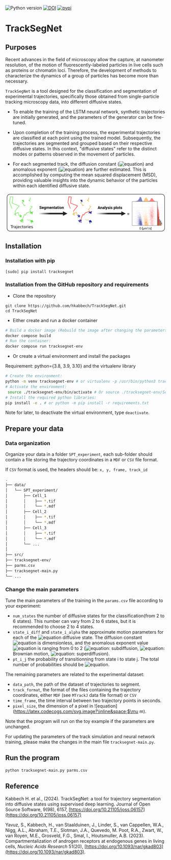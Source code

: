 ![Python version](https://img.shields.io/badge/python-3.8%20|%203.9%20|%203.10-brightgreen.svg)  [![DOI](https://joss.theoj.org/papers/10.21105/joss.06157/status.svg)](https://joss.theoj.org/papers/10.21105/joss.06157) [![pypi](https://img.shields.io/pypi/v/tracksegnet.svg?maxAge=3600)](https://pypi.org/project/tracksegnet)

# TrackSegNet

## Purposes

Recent advances in the field of microscopy allow the capture, at nanometer resolution, of the motion of fluorescently-labeled particles in live cells such as proteins or chromatin loci. Therefore, the development of methods to characterize the dynamics of a group of particles has become more than necessary.

`TrackSegNet` is a tool designed for the classification and segmentation of experimental trajectories, specifically those obtained from single-particle tracking microscopy data, into different diffusive states.

- To enable the training of the LSTM neural network, synthetic trajectories are initially generated, and the parameters of the generator can be fine-tuned.

- Upon completion of the training process, the experimental trajectories are classified at each point using the trained model. Subsequently, the trajectories are segmented and grouped based on their respective diffusive states. In this context, "diffusive states" refer to the distinct modes or patterns observed in the movement of particles.

- For each segmented track, the diffusion constant (![equation](https://latex.codecogs.com/svg.image?\inline&space;D)) and anomalous exponent (![equation](https://latex.codecogs.com/svg.image?\inline&space;\alpha)) are further estimated. This is accomplished by computing the mean squared displacement (MSD), providing valuable insights into the dynamic behavior of the particles within each identified diffusive state.


![pipeline](paper/pipeline.png)

## Installation

### Installation with pip

```
[sudo] pip install tracksegnet
```

### Installation from the GitHub repository and requirements

- Clone the repository
```
git clone https://github.com/hkabbech/TrackSegNet.git
cd TrackSegNet
```

- Either create and run a docker container

```bash
# Build a docker image (Rebuild the image after changing the parameters):
docker compose build
# Run the container:
docker compose run tracksegnet-env
```

- Or create a virtual environment and install the packages

Requirement: python={3.8, 3.9, 3.10} and the virtualenv library

```bash
# Create the environment:
python -m venv tracksegnet-env # or virtualenv -p /usr/bin/python3 tracksegnet-env
# Activate the environment:
 source ./tracksegnet-env/bin/activate # Or source ./tracksegnet-env/Scripts/activate for Windows. For PowerShell: .\tracksegnet-env\Scripts\Activate.ps1 (run as administrator)
# Install the required python libraries:
pip install -e . # or python -m pip install -r requirements.txt
```

Note for later, to deactivate the virtual environment, type `deactivate`.


## Prepare your data

### Data organization

Organize your data in a folder `SPT_experiment`, each sub-folder should contain a file storing the trajectory coordinates in a `MDF` or `CSV` file format.

If `CSV` format is used, the headers should be: `x, y, frame, track_id`

```bash
.
├── data/
│   └── SPT_experiment/
│       ├── Cell_1
│       │    ├── *.tif
│       │    └── *.mdf
│       ├── Cell_2
│       │    ├── *.tif
│       │    └── *.mdf
│       ├── Cell_3
│       │    ├── *.tif
│       │    └── *.mdf
│       └── ...
│
├── src/
├── tracksegnet-env/
├── parms.csv
├── tracksegnet-main.py
└── ...
```

### Change the main parameters

Tune the main parameters of the training in the `params.csv` file according to your experiment:

* `num_states` the number of diffusive states for the classification(from 2 to 6 states). This number can vary from 2 to 6 states, but it is recommended to choose 2 to 4 states.
* `state_i_diff` and `state_i_alpha` the approximate motion parameters for each of the ![equation](https://latex.codecogs.com/svg.image?\inline&space;N) diffusive state. The diffusion constant ![equation](https://latex.codecogs.com/svg.image?\inline&space;D) is dimensionless, and the anomalous exponent value ![equation](https://latex.codecogs.com/svg.image?\inline&space;\alpha) is ranging from 0 to 2 (![equation](https://latex.codecogs.com/svg.image?\inline&space;]0-1[): subdiffusion, ![equation](https://latex.codecogs.com/svg.image?\inline&space;1): Brownian motion, ![equation](https://latex.codecogs.com/svg.image?\inline&space;]1-2[): superdiffusion).
* `pt_i_j` the probability of transitionning from state i to state j. The total number of probabilities should be ![equation](https://latex.codecogs.com/svg.image?\inline&space;N^2).

The remaining parameters are related to the experimental dataset:

* `data_path`, the path of the dataset of trajectories to segment.
* `track_format`, the format of the files containing the trajectory coordinates, either `MDF` (see `MTrackJ` data file format) or `CSV`
* `time_frame`, the time interval between two trajectory points in seconds.
* `pixel_size`, the dimension of a pixel in ![equation](https://latex.codecogs.com/svg.image?\inline&space;$\mu m).


Note that the program will run on the toy example if the parameters are unchanged.

For updating the parameters of the track simulation and neural network training, please make the changes in the main file `tracksegnet-main.py`.


## Run the program


```bash
python tracksegnet-main.py parms.csv
```

## Reference

Kabbech H. et al., (2024). TrackSegNet: a tool for trajectory segmentation into diffusive states using supervised deep learning. Journal of Open Source Software, 9(98), 6157, [https://doi.org/10.21105/joss.06157](https://doi.org/10.21105/joss.06157)

Yavuz, S., Kabbech, H., van Staalduinen, J., Linder, S., van Cappellen, W.A., Nigg, A.L., Abraham, T.E., Slotman, J.A., Quevedo, M. Poot, R.A., Zwart, W., van Royen, M.E., Grosveld, F.G., Smal, I., Houtsmuller, A.B. (2023). Compartmentalization of androgen receptors at endogenous genes in living cells, *Nucleic Acids Research* 51(20), [https://doi.org/10.1093/nar/gkad803](https://doi.org/10.1093/nar/gkad803).

